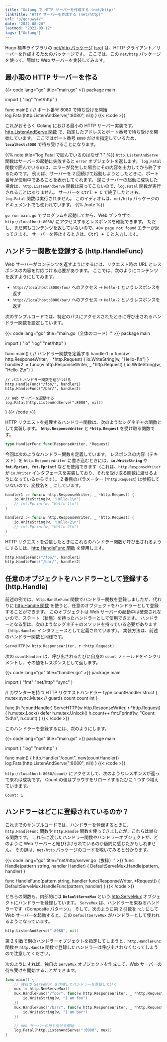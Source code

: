 ```yaml
---
title: "Golang で HTTP サーバーを作成する (net/http)"
linkTitle: "HTTP サーバーを作成する (net/http)"
url: "p/goruwy4/"
date: "2022-08-20"
lastmod: "2022-09-12"
tags: ["Golang"]
---
```


Hugo 標準ライブラリの [net/http パッケージ](https://pkg.go.dev/net/http) ([src](https://cs.opensource.google/go/go/+/master:src/net/http/)) は、HTTP クライアント／サーバーを作成するためのパッケージです。
ここでは、この `net/http` パッケージを使って、簡単な Web サーバーを実装してみます。


最小限の HTTP サーバーを作る
----

{{< code lang="go" title="main.go" >}}
package main

import (
	"log"
	"net/http"
)

func main() {
	// ポート番号 8080 で待ち受けを開始
	log.Fatal(http.ListenAndServe(":8080", nil))
}
{{< /code >}}

これがおそらく Golang における最小の HTTP サーバー実装です。
[http.ListenAndServe 関数](https://pkg.go.dev/net/http#ListenAndServe) で、指定したアドレスとポート番号で待ち受けを開始しています。
ここではポート番号 `8080` だけを指定しているため、__`localhost:8080`__ で待ち受けることになります。

{{% note title="log.Fatal で囲んでいるのはなぜ？" %}}
`http.ListenAndServe` 関数はサーバーの起動に失敗すると `error` オブジェクトを返します。
`log.Fatal` 関数で囲んでいるのは、エラーが発生した場合にその内容を出力してから終了するためです。
例えば、サーバーを 2 回続けて起動しようとしたときに、ポート番号が使用中であることを表示してくれます。
逆にサーバーの起動に成功した場合は、`http.ListenAndServe` 関数は戻ってこないので、`log.Fatal` 関数が実行されることはありません。
サーバーを <kbd>Ctrl + C</kbd> で終了したときも、`log.Fatal` 関数は実行されません。
このイディオムは、`net/http` パッケージのドキュメントでも使われています。
{{% /note %}}

`go run main.go` でプログラムを起動してから、Web ブラウザで `http://localhost:8080/` にアクセスするとレスポンスを確認できます。
ただし、まだ何もコンテンツを返していないので、`404 page not found` エラーが返ってきます。
サーバーを停止するときは、<kbd>Ctrl + C</kbd> と入力します。


ハンドラー関数を登録する (http.HandleFunc)
----

Web サーバーがコンテンツを返すようにするには、リクエスト時の URL とレスポンスの内容を対応づける必要があります。
ここでは、次のようにコンテンツを返すようにしてみます。

- `http://localhost:8080/foo/` へのアクセス → `Hello-1` というレスポンスを返す
- `http://localhost:8080/bar/` へのアクセス → `Hello-2` というレスポンスを返す

次のサンプルコードでは、特定のパスにアクセスされたときに呼び出されるハンドラー関数を設定しています。

{{< code lang="go" title="main.go（全体のコード）" >}}
package main

import (
	"io"
	"log"
	"net/http"
)

func main() {
	// ハンドラー関数を定義する
	handler1 := func(w http.ResponseWriter, _ *http.Request) {
		io.WriteString(w, "Hello-1\n")
	}
	handler2 := func(w http.ResponseWriter, _ *http.Request) {
		io.WriteString(w, "Hello-2\n")
	}

	// パスとハンドラー関数を結びつける
	http.HandleFunc("/foo/", handler1)
	http.HandleFunc("/bar/", handler2)

	// Web サーバーを起動する
	log.Fatal(http.ListenAndServe(":8080", nil))
}
{{< /code >}}

HTTP リクエストを処理するハンドラー関数は、次のようなシグネチャの関数として実装します。
__`http.ResponseWriter`__ と __`*http.Request`__ を受け取る関数です。

```go
type HandlerFunc func(ResponseWriter, *Request)
```

今回は次のようなハンドラー関数を定義しています。
レスポンスの内容（テキスト）を `http.ResponseWriter` に書き込むときには、__`io.WriteString`__ や __`fmt.Fprint`__、__`fmt.Fprintf`__ などを使用できます（これは、`http.ResponseWriter` が `io.Writer` インタフェースを実装しており、それを受け取る関数に渡せるようになっているからです）。
2 番目のパラメーター (`*http.Request`) は参照していないので、変数名を `_` にしています。

```go
handler1 := func(w http.ResponseWriter, _ *http.Request) {
	io.WriteString(w, "Hello-1\n")
	// fmt.Fprint(w, "Hello-1\n")
}

handler2 := func(w http.ResponseWriter, _ *http.Request) {
	io.WriteString(w, "Hello-2\n")
	// fmt.Fprint(w, "Hello-2\n")
}
```

HTTP リクエストを受信したときにこれらのハンドラー関数が呼び出されるようにするには、[http.HandleFunc 関数](https://pkg.go.dev/net/http#HandleFunc) を使用します。

```go
http.HandleFunc("/foo/", handler1)
http.HandleFunc("/bar/", handler2)
```


任意のオブジェクトをハンドラーとして登録する (http.Handle)
----

前述の例では、`http.HandleFunc` 関数でハンドラー関数を登録しましたが、代わりに [http.Handle 関数](https://pkg.go.dev/net/http#Handle) を使うと、任意のオブジェクトをハンドラーとして登録することができます。
このオブジェクトは Web サーバーの起動中は破棄されないので、ステート（状態）を持ったハンドラーとして使用できます。
ハンドラーとなる型は、次のようなシグネチャのメソッドを持っている必要があります（`http.Handler` インタフェースとして定義されています）。
実装方法は、前述のハンドラー関数と同様です。

```go
ServeHTTP(w http.ResponseWriter, r *http.Request)
```

次の `countHandler` は、呼び出されるたびに自身の `count` フィールドをインクリメントし、その値をレスポンスとして返します。

{{< code lang="go" title="handler.go" >}}
package main

import (
	"fmt"
	"net/http"
	"sync"
)

// カウンターを持つ HTTP リクエストハンドラー
type countHandler struct {
	mutex sync.Mutex // guards count
	count int
}

func (h *countHandler) ServeHTTP(w http.ResponseWriter, r *http.Request) {
	h.mutex.Lock()
	defer h.mutex.Unlock()
	h.count++
	fmt.Fprintf(w, "Count: %d\n", h.count)
}
{{< /code >}}

このハンドラーを登録するには、次のようにします。

{{< code lang="go" title="main.go" >}}
package main

import (
	"log"
	"net/http"
)

func main() {
	http.Handle("/count", new(countHandler))
	log.Fatal(http.ListenAndServe(":8080", nil))
}
{{< /code >}}

`http://localhost:8080/count/` にアクセスして、次のようなレスポンスが返って来れば成功です。
Count の値はブラウザをリロードするたびに 1 つずつ増えていきます。

```
Count: 1
```


ハンドラーはどこに登録されているのか？
----

これまでのサンプルコードでは、ハンドラーを登録するときに、`http.HandleFunc` 関数や `http.Handle` 関数を使ってきましたが、これらは単なる関数です。
これらに渡したハンドラー関数やハンドラーオブジェクトが、どのように Web サーバーと結び付けられているのか疑問に感じたかもしれません。
その謎は、`net/http` パッケージのコードを覗いてみると分かります。

{{< code lang="go" title="net/http/server.go（抜粋）" >}}
func Handle(pattern string, handler Handler) {
	DefaultServeMux.Handle(pattern, handler)
}

func HandleFunc(pattern string, handler func(ResponseWriter, *Request)) {
	DefaultServeMux.HandleFunc(pattern, handler)
}
{{< /code >}}

どちらの関数も、内部的には __`DefaultServeMux`__ という [http.ServeMux](https://pkg.go.dev/net/http#ServeMux) オブジェクトにハンドラーを登録しています。
`ServeMux` は、ハンドラーを束ねるハンドラーです（Composite パターン）。
そして、次のように第 2 引数を `nil` にして Web サーバーを起動すると、この `DefaultServeMux` がハンドラーとして使われるようになっています。

```go
http.ListenAndServe(":8080", nil)
```

第 2 引数で別のハンドラーオブジェクトを指定してしまうと、`http.HandleFunc` 関数や `http.Handle` 関数で登録したハンドラーは呼び出されなくなってしまうので注意してください。

次のようにすれば、独自の `ServeMux` オブジェクトを作成して、Web サーバーの待ち受けを開始することができます。

```go
func main() {
	// 独自の ServeMux を作成してハンドラーを登録していく
	mux := http.NewServeMux()
	mux.HandleFunc("/foo/", func(w http.ResponseWriter, _ *http.Request) {
		io.WriteString(w, "I am foo")
	})
	mux.HandleFunc("/bar/", func(w http.ResponseWriter, _ *http.Request) {
		io.WriteString(w, "I am bar")
	})

	// Web サーバーの待ち受けを開始
	log.Fatal(http.ListenAndServe(":8080", mux))
}
```

